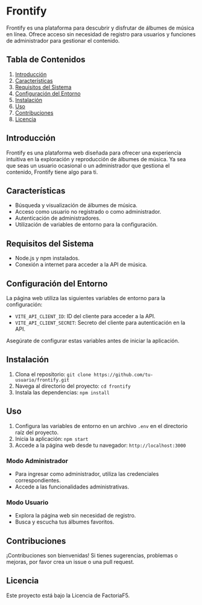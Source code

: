 # Frontify

Frontify es una plataforma para descubrir y disfrutar de álbumes de música en línea. Ofrece acceso sin necesidad de registro para usuarios y funciones de administrador para gestionar el contenido.

## Tabla de Contenidos
1. [Introducción](#introducción)
2. [Características](#características)
3. [Requisitos del Sistema](#requisitos-del-sistema)
4. [Configuración del Entorno](#configuración-del-entorno)
5. [Instalación](#instalación)
6. [Uso](#uso)
7. [Contribuciones](#contribuciones)
8. [Licencia](#licencia)

## Introducción

Frontify es una plataforma web diseñada para ofrecer una experiencia intuitiva en la exploración y reproducción de álbumes de música. Ya sea que seas un usuario ocasional o un administrador que gestiona el contenido, Frontify tiene algo para ti.

## Características

- Búsqueda y visualización de álbumes de música.
- Acceso como usuario no registrado o como administrador.
- Autenticación de administradores.
- Utilización de variables de entorno para la configuración.

## Requisitos del Sistema

- Node.js y npm instalados.
- Conexión a internet para acceder a la API de música.

## Configuración del Entorno

La página web utiliza las siguientes variables de entorno para la configuración:

- `VITE_API_CLIENT_ID`: ID del cliente para acceder a la API.
- `VITE_API_CLIENT_SECRET`: Secreto del cliente para autenticación en la API.

Asegúrate de configurar estas variables antes de iniciar la aplicación.

## Instalación

1. Clona el repositorio: `git clone https://github.com/tu-usuario/frontify.git`
2. Navega al directorio del proyecto: `cd frontify`
3. Instala las dependencias: `npm install`

## Uso

1. Configura las variables de entorno en un archivo `.env` en el directorio raíz del proyecto.
2. Inicia la aplicación: `npm start`
3. Accede a la página web desde tu navegador: `http://localhost:3000`

### Modo Administrador

- Para ingresar como administrador, utiliza las credenciales correspondientes.
- Accede a las funcionalidades administrativas.

### Modo Usuario

- Explora la página web sin necesidad de registro.
- Busca y escucha tus álbumes favoritos.

## Contribuciones

¡Contribuciones son bienvenidas! Si tienes sugerencias, problemas o mejoras, por favor crea un issue o una pull request.

## Licencia

Este proyecto está bajo la Licencia de FactoriaF5.

